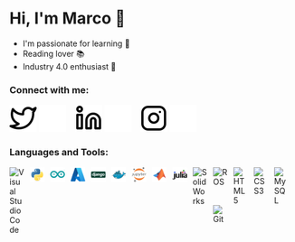 # Hi, I'm Marco 👋

- I'm passionate for learning 🧠
- Reading lover 📚
- Industry 4.0 enthusiast 🦾

### Connect with me:

[![website](./img/twitter-light.svg)](https://twitter.com/MarkRUmx#gh-light-mode-only)
[![website](./img/twitter-dark.svg)](https://twitter.com/MarkRUmx#gh-dark-mode-only)
&nbsp;&nbsp;
[![website](./img/linkedin-light.svg)](https://linkedin.com/in/marcoru#gh-light-mode-only)
[![website](./img/linkedin-dark.svg)](https://linkedin.com/in/marcoru#gh-dark-mode-only)
&nbsp;&nbsp;
[![website](./img/instagram-light.svg)](https://instagram.com/stmark_1#gh-light-mode-only)
[![website](./img/instagram-dark.svg)](https://instagram.com/stmark_1#gh-dark-mode-only)

### Languages and Tools:

<img align="left" alt="Visual Studio Code" width="26px" src="https://cdn.jsdelivr.net/gh/devicons/devicon/icons/vscode/vscode-original.svg" style="padding-right:10px;" />
<img align="left" alt="Python" width="26px" src="https://github.com/devicons/devicon/blob/v2.14.0/icons/python/python-original.svg" style="padding-right:10px;" />
<img align="left" alt="Arduino" width="26px" src="https://github.com/devicons/devicon/blob/v2.14.0/icons/arduino/arduino-original.svg" style="padding-right:10px;" />
<img align="left" alt="Azure" width="26px" src="https://github.com/devicons/devicon/blob/v2.14.0/icons/azure/azure-original.svg" style="padding-right:10px;" />
<img align="left" alt="Django" width="26px" src="https://github.com/devicons/devicon/blob/v2.14.0/icons/django/django-original.svg" style="padding-right:10px;" />
<img align="left" alt="Docker" width="26px" src="https://github.com/devicons/devicon/blob/v2.14.0/icons/docker/docker-original.svg" style="padding-right:10px;" />
<img align="left" alt="Jupyter" width="26px" src="https://github.com/devicons/devicon/blob/v2.14.0/icons/jupyter/jupyter-original-wordmark.svg" style="padding-right:10px;" />
<img align="left" alt="MatLab" width="26px" src="https://github.com/devicons/devicon/blob/v2.14.0/icons/matlab/matlab-original.svg" style="padding-right:10px;" />
<img align="left" alt="Julia" width="26px" src="https://github.com/devicons/devicon/blob/v2.14.0/icons/julia/julia-original-wordmark.svg" style="padding-right:10px;" />
<img align="left" alt="SolidWorks" width="26px" src="https://img.icons8.com/color/100/000000/solidworks.png" style="padding-right:10px;" />
<img align="left" alt="ROS" width="26px" src="https://upload.wikimedia.org/wikipedia/commons/b/bb/Ros_logo.svg" style="padding-right:10px;" />
<img align="left" alt="HTML5" width="26px" src="https://cdn.jsdelivr.net/gh/devicons/devicon/icons/html5/html5-original.svg" style="padding-right:10px;" />
<img align="left" alt="CSS3" width="26px" src="https://cdn.jsdelivr.net/gh/devicons/devicon/icons/css3/css3-original.svg" style="padding-right:10px;" />
<img align="left" alt="MySQL" width="26px" src="https://cdn.jsdelivr.net/gh/devicons/devicon/icons/mysql/mysql-original.svg" style="padding-right:10px;" />
<img align="left" alt="Git" width="26px" src="https://cdn.jsdelivr.net/gh/devicons/devicon/icons/git/git-original.svg" style="padding-right:10px;" />
